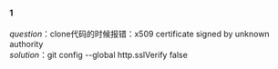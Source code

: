 #### 1  
*question*：clone代码的时候报错：x509 certificate signed by unknown authority  
*solution*：git config --global http.sslVerify false
